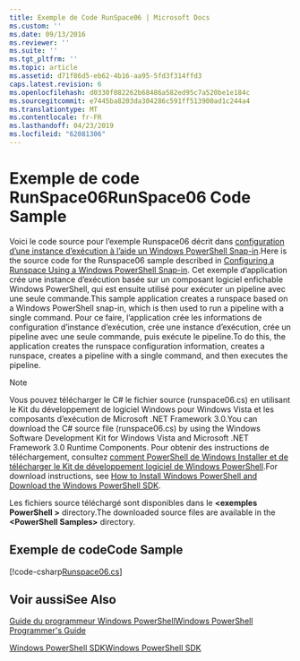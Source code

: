 ```yaml
---
title: Exemple de Code RunSpace06 | Microsoft Docs
ms.custom: ''
ms.date: 09/13/2016
ms.reviewer: ''
ms.suite: ''
ms.tgt_pltfrm: ''
ms.topic: article
ms.assetid: d71f86d5-eb62-4b16-aa95-5fd3f314ffd3
caps.latest.revision: 6
ms.openlocfilehash: d0330f082262b68486a582ed95c7a520be1e184c
ms.sourcegitcommit: e7445ba8203da304286c591ff513900ad1c244a4
ms.translationtype: MT
ms.contentlocale: fr-FR
ms.lasthandoff: 04/23/2019
ms.locfileid: "62081306"
---
```

# <a name="runspace06-code-sample"></a><span data-ttu-id="71081-102">Exemple de code RunSpace06</span><span class="sxs-lookup"><span data-stu-id="71081-102">RunSpace06 Code Sample</span></span>

<span data-ttu-id="71081-103">Voici le code source pour l’exemple Runspace06 décrit dans [configuration d’une instance d’exécution à l’aide un Windows PowerShell Snap-in](http://msdn.microsoft.com/en-us/a7289ee8-9732-49ee-91c7-d533e9538b83).</span><span class="sxs-lookup"><span data-stu-id="71081-103">Here is the source code for the Runspace06 sample described in [Configuring a Runspace Using a Windows PowerShell Snap-in](http://msdn.microsoft.com/en-us/a7289ee8-9732-49ee-91c7-d533e9538b83).</span></span> <span data-ttu-id="71081-104">Cet exemple d’application crée une instance d’exécution basée sur un composant logiciel enfichable Windows PowerShell, qui est ensuite utilisé pour exécuter un pipeline avec une seule commande.</span><span class="sxs-lookup"><span data-stu-id="71081-104">This sample application creates a runspace based on a Windows PowerShell snap-in, which is then used to run a pipeline with a single command.</span></span> <span data-ttu-id="71081-105">Pour ce faire, l’application crée les informations de configuration d’instance d’exécution, crée une instance d’exécution, crée un pipeline avec une seule commande, puis exécute le pipeline.</span><span class="sxs-lookup"><span data-stu-id="71081-105">To do this, the application creates the runspace configuration information, creates a runspace, creates a pipeline with a single command, and then executes the pipeline.</span></span>

> [!NOTE]
> <span data-ttu-id="71081-106">Vous pouvez télécharger le C# le fichier source (runspace06.cs) en utilisant le Kit du développement de logiciel Windows pour Windows Vista et les composants d’exécution de Microsoft .NET Framework 3.0.</span><span class="sxs-lookup"><span data-stu-id="71081-106">You can download the C# source file (runspace06.cs) by using the Windows Software Development Kit for Windows Vista and Microsoft .NET Framework 3.0 Runtime Components.</span></span> <span data-ttu-id="71081-107">Pour obtenir des instructions de téléchargement, consultez [comment PowerShell de Windows Installer et de télécharger le Kit de développement logiciel de Windows PowerShell](/powershell/developer/installing-the-windows-powershell-sdk).</span><span class="sxs-lookup"><span data-stu-id="71081-107">For download instructions, see [How to Install Windows PowerShell and Download the Windows PowerShell SDK](/powershell/developer/installing-the-windows-powershell-sdk).</span></span>
>
> <span data-ttu-id="71081-108">Les fichiers source téléchargé sont disponibles dans le  **\<exemples PowerShell >** directory.</span><span class="sxs-lookup"><span data-stu-id="71081-108">The downloaded source files are available in the **\<PowerShell Samples>** directory.</span></span>

## <a name="code-sample"></a><span data-ttu-id="71081-109">Exemple de code</span><span class="sxs-lookup"><span data-stu-id="71081-109">Code Sample</span></span>

[!code-csharp[Runspace06.cs](../../powershell-sdk-samples/SDK-2.0/csharp/Runspace06/Runspace06.cs#L11-L85 "Runspace06.cs")]

## <a name="see-also"></a><span data-ttu-id="71081-110">Voir aussi</span><span class="sxs-lookup"><span data-stu-id="71081-110">See Also</span></span>

[<span data-ttu-id="71081-111">Guide du programmeur Windows PowerShell</span><span class="sxs-lookup"><span data-stu-id="71081-111">Windows PowerShell Programmer's Guide</span></span>](./windows-powershell-programmer-s-guide.md)

[<span data-ttu-id="71081-112">Windows PowerShell SDK</span><span class="sxs-lookup"><span data-stu-id="71081-112">Windows PowerShell SDK</span></span>](../windows-powershell-reference.md)